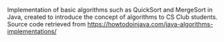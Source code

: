 Implementation of basic algorithms such as QuickSort and MergeSort in Java, created to introduce the concept of algorithms to CS Club students. Source code retrieved from https://howtodoinjava.com/java-algorithms-implementations/
